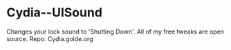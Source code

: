 # Cydia--UISound
Changes your lock sound to 'Shutting Down'. All of my free tweaks are open source. 
Repo: Cydia.golde.org
